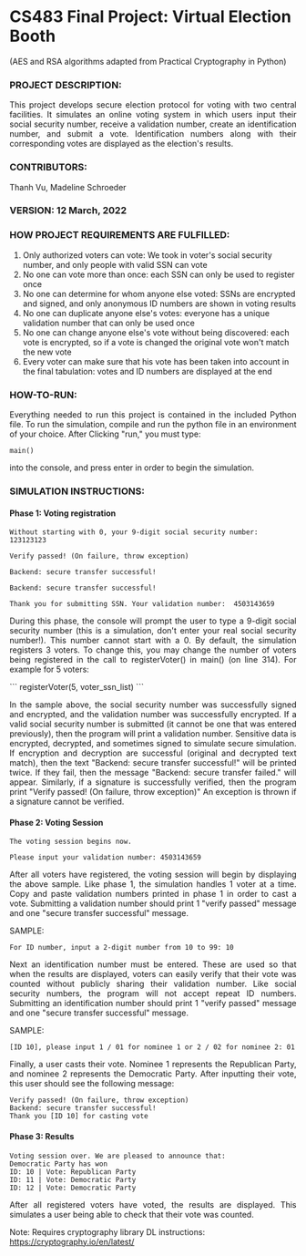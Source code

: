 # CS483 Final Project: Virtual Election Booth

(AES and RSA algorithms adapted from Practical Cryptography in Python)  

### PROJECT DESCRIPTION: 
<p align="justify"> This project develops secure election protocol for voting with two central facilities. It simulates an online voting system in which users input their social security number, receive a validation number, create an identification number, and submit a vote. Identification numbers along with their corresponding votes are displayed as the election's results.</p>

### CONTRIBUTORS: 
Thanh Vu, Madeline Schroeder  

### VERSION: 12 March, 2022
### HOW PROJECT REQUIREMENTS ARE FULFILLED:

1. Only authorized voters can vote: We took in voter's social security number, and only people with valid SSN can vote
2. No one can vote more than once: each SSN can only be used to register once
3. No one can determine for whom anyone else voted: SSNs are encrypted and signed, and only anonymous ID numbers are shown in voting results
4. No one can duplicate anyone else's votes: everyone has a unique validation number that can only be used once
5. No one can change anyone else's vote without being discovered: each vote is encrypted, so if a vote is changed the original vote won't match the new vote
6. Every voter can make sure that his vote has been taken into account in the final tabulation: votes and ID numbers are displayed at the end
### HOW-TO-RUN:

<p align="justify">
Everything needed to run this project is contained in the included Python file.  
To run the simulation, compile and run the python file in an environment of your choice. After Clicking "run," you must type:  	</p>

	main()
  
<p align="justify">into the console, and press enter in order to begin the simulation.</p>

### SIMULATION INSTRUCTIONS:
#### Phase 1: Voting registration

```
Without starting with 0, your 9-digit social security number: 123123123

Verify passed! (On failure, throw exception)

Backend: secure transfer successful!

Backend: secure transfer successful!

Thank you for submitting SSN. Your validation number:  4503143659
```

<p align="justify"> During this phase, the console will prompt the user to type a 9-digit social  
security number (this is a simulation, don't enter your real social security  
number!). This number cannot start with a 0. By default, the simulation registers  
3 voters. To change this, you may change the number of voters being registered in  
the call to registerVoter() in main() (on line 314). For example for 5 voters:  </p>
```
	registerVoter(5, voter_ssn_list)
```	
<p align="justify"> In the sample above, the social security number was successfully signed and encrypted,   
and the validation number was successfully encrypted. If a valid social security number   
is submitted (it cannot be one that was entered previously), then the program will print  
a validation number. Sensitive data is encrypted, decrypted, and sometimes signed   
to simulate secure simulation. If encryption and decryption are successful (original   
and decrypted text match), then the text "Backend: secure transfer successful!"  
will be printed twice. If they fail, then the message "Backend:   
secure transfer failed." will appear. Similarly, if a signature is successfully  
verified, then the program print "Verify passed! (On failure, throw exception)"  
An exception is thrown if a signature cannot be verified.   
</p>

#### Phase 2: Voting Session

```
The voting session begins now.  

Please input your validation number: 4503143659
```

<p align="justify"> After all voters have registered, the voting session will begin by displaying the  
above sample. Like phase 1, the simulation handles 1 voter at a time. Copy and   
paste validation numbers printed in phase 1 in order to cast a vote. Submitting a   
validation number should print 1 "verify passed" message and one "secure transfer   
successful" message.  </p>

SAMPLE:  

```
For ID number, input a 2-digit number from 10 to 99: 10  
```

<p align="justify"> Next an identification number must be entered. These are used so that when the   
results are displayed, voters can easily verify that their vote was counted without  
publicly sharing their validation number. Like social security numbers, the program  
will not accept repeat ID numbers. Submitting an identification number should print  
1 "verify passed" message and one "secure transfer successful" message.  </p>

SAMPLE:  
```
[ID 10], please input 1 / 01 for nominee 1 or 2 / 02 for nominee 2: 01  
```
<p align="justify"> Finally, a user casts their vote. Nominee 1 represents the Republican Party, and  
nominee 2 represents the Democratic Party. After inputting their vote, this user  
should see the following message:   </p>

```
Verify passed! (On failure, throw exception)  
Backend: secure transfer successful!  
Thank you [ID 10] for casting vote  
```

#### Phase 3: Results

```
Voting session over. We are pleased to announce that:  
Democratic Party has won  
ID: 10 | Vote: Republican Party  
ID: 11 | Vote: Democratic Party  
ID: 12 | Vote: Democratic Party  
```

<p align="justify"> After all registered voters have voted, the results are displayed. This simulates  
a user being able to check that their vote was counted.  
  
Note: Requires cryptography library DL instructions: https://cryptography.io/en/latest/  </p>
